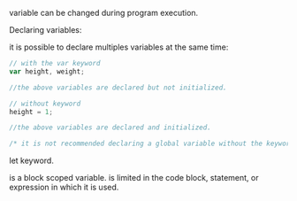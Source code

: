 variable can be changed during program execution.

Declaring variables:

it is possible to declare multiples variables at the same time:

```js
// with the var keyword
var height, weight;

//the above variables are declared but not initialized.
```

```js
// without keyword
height = 1;

//the above variables are declared and initialized.

/* it is not recommended declaring a global variable without the keyword var.

```

let keyword.

is a block scoped variable. 
is limited in the code block, statement, or expression in which it is used.
